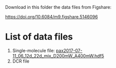 Download in this folder the data files from Figshare:

https://doi.org/10.6084/m9.figshare.5146096

# List of data files

1. Single-molecule file: [pax2017-07-11_06_12d_22d_mix_D200mW_A400mW.hdf5](https://ndownloader.figshare.com/files/9181171)
2. DCR file

